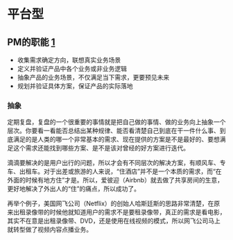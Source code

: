 # 平台型

## PM的职能 [1]

- 收集需求确定方向，联想真实业务场景
- 定义并验证产品中各个业务或非业务逻辑
- 抽象产品的业务场景，不仅满足当下需求，更要预见未来
- 规划并验证具体方案，保证产品的实际落地

### 抽象

定期复盘，复盘的一个很重要的事情就是把自己做的事情、做的业务向上抽象一个层次。你要看一看能否总结出某种规律、能否看清楚自己到底在干一件什么事、到底满足的是人类的哪一个非常基本的需求、现在提供的方案是不是最好的、要想满足这个需求还能找到哪些方案、是不是该对曾经的好方案进行迭代。

滴滴要解决的是用户出行的问题，所以才会有不同层次的解决方案，有顺风车、专车、出租车。对于出差或旅游的人来说，“住酒店”并不是一个本质的需求，而“在外面的时候有地方住”才是。所以，爱彼迎（Airbnb）就去做了共享房间的生意，更好地解决了外出人的“住”的痛点，所以成功了。

再举个例子，美国网飞公司（Netflix）的创始人哈斯廷斯的思路非常清楚，在原来出租录像带的时候他就知道用户的需求不是要租录像带，真正的需求是看电影，其实不在意是出租录像带、DVD，还是使用在线视频的模式，所以网飞公司马上就转型做了视频内容点播业务。

[1]: https://www.iamxiarui.com/?p=1369
[2]: https://weread.qq.com/web/reader/46532b707210fc4f465d044k8e232ec02198e296a067180
